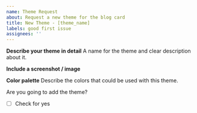 ```yaml
---
name: Theme Request
about: Request a new theme for the blog card
title: New Theme - [theme_name]
labels: good first issue
assignees: ''
---
```


**Describe your theme in detail**
A name for the theme and clear description about it.

**Include a screenshot / image**

<!-- Optional -->

**Color palette**
Describe the colors that could be used with this theme.

Are you going to add the theme?

- [ ] Check for yes
